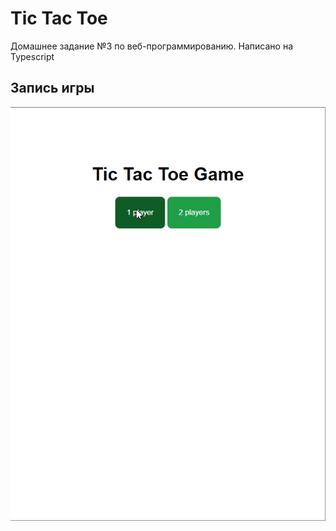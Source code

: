 # Tic Tac Toe

Домашнее задание №3 по веб-программированию. 
Написано на Typescript

## Запись игры

![запись игры](recording/chrome_FBJ5If3Z8c.gif)